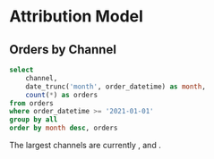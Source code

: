 # Attribution Model

## Orders by Channel

```sql orders
select 
    channel,
    date_trunc('month', order_datetime) as month,
    count(*) as orders
from orders
where order_datetime >= '2021-01-01'
group by all
order by month desc, orders
```

The largest channels are currently <Value data={orders} row=5/>, <Value data={orders} row=4/> and <Value data={orders} row=3/>.

<BarChart
    title='Orders attributed to each channel'
    data={orders}
    x=month
    y=orders
    series=channel
/>

